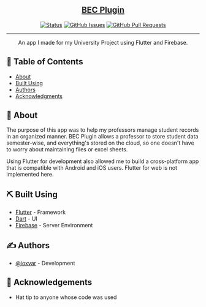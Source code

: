 <p align="center">
  <a href="" rel="noopener">
 </p>

<h2 align="center">BEC Plugin</h2>

<div align="center">

[![Status](https://img.shields.io/badge/status-active-success.svg)]()
[![GitHub Issues](https://img.shields.io/github/issues/kylelobo/The-Documentation-Compendium.svg)](https://github.com/ioxvar/BEC-plugin/issues)
[![GitHub Pull Requests](https://img.shields.io/github/issues-pr/kylelobo/The-Documentation-Compendium.svg)](https://github.com/ioxvar/BEC-plugin/pulls)

</div>

---

<p align="center"> An app I made for my University Project using Flutter and Firebase.
    <br> 
</p>

## 📝 Table of Contents

- [About](#about)
- [Built Using](#built_using)
- [Authors](#authors)
- [Acknowledgments](#acknowledgement)

## 🧐 About <a name = "about"></a>


The purpose of this app was to help my professors manage student records in an organized manner. BEC Plugin allows a professor to store student data semester-wise, and everything's stored on the cloud, so one doesn't have to worry about maintaining files or excel sheets.

Using Flutter for development also allowed me to build a cross-platform app that is compatible with Android and iOS users. Flutter for web is not implemented here.



## ⛏️ Built Using <a name = "built_using"></a>

- [Flutter](https://flutter.dev) - Framework
- [Dart](https://dart.dev) -  UI
- [Firebase](https://firebase.google.com) - Server Environment

## ✍️ Authors <a name = "authors"></a>

- [@ioxvar](https://github.com/ioxvar) - Development

## 🎉 Acknowledgements <a name = "acknowledgement"></a>

- Hat tip to anyone whose code was used
